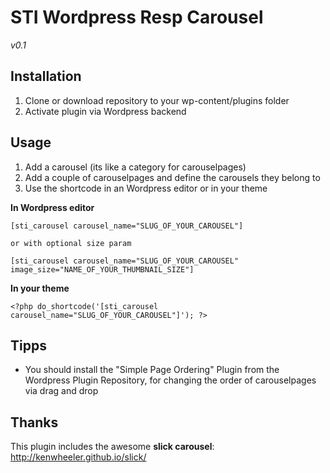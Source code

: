 # STI Wordpress Resp Carousel
*v0.1*

## Installation

1. Clone or download repository to your wp-content/plugins folder
2. Activate plugin via Wordpress backend

## Usage

1. Add a carousel (its like a category for carouselpages)
2. Add a couple of carouselpages and define the carousels they belong to
3. Use the shortcode in an Wordpress editor or in your theme

**In Wordpress editor**
```
[sti_carousel carousel_name="SLUG_OF_YOUR_CAROUSEL"]

or with optional size param

[sti_carousel carousel_name="SLUG_OF_YOUR_CAROUSEL" image_size="NAME_OF_YOUR_THUMBNAIL_SIZE"]
```

**In your theme**
```
<?php do_shortcode('[sti_carousel carousel_name="SLUG_OF_YOUR_CAROUSEL"]'); ?>
```

## Tipps

- You should install the "Simple Page Ordering" Plugin from the Wordpress Plugin Repository, for changing the order of carouselpages via drag and drop

## Thanks
This plugin includes the awesome **slick carousel**: http://kenwheeler.github.io/slick/